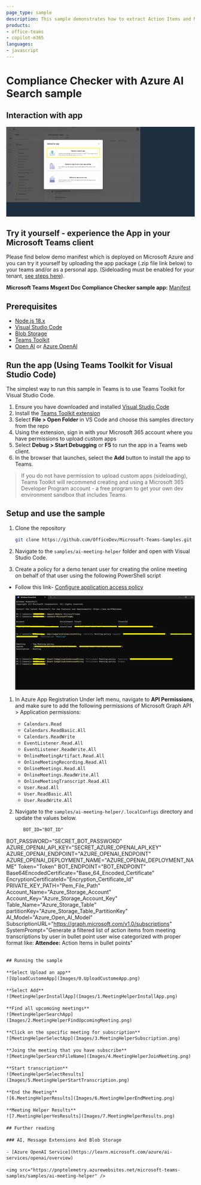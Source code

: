 ```yaml
---
page_type: sample
description: This sample demonstrates how to extract Action Items and Meeting summary from the meeting transcription using Azure open AI Search in a Teams. It uses Teams Toolkit for Visual Studio Code.
products:
- office-teams
- copilot-m365
languages:
- javascript
---
```


# Compliance Checker with Azure AI Search sample

## Interaction with app

 ![ai-meeting-helperGif](Images/ai-meeting-helperGif.gif)

## Try it yourself - experience the App in your Microsoft Teams client
Please find below demo manifest which is deployed on Microsoft Azure and you can try it yourself by uploading the app package (.zip file link below) to your teams and/or as a personal app. (Sideloading must be enabled for your tenant, [see steps here](https://docs.microsoft.com/microsoftteams/platform/concepts/build-and-test/prepare-your-o365-tenant#enable-custom-teams-apps-and-turn-on-custom-app-uploading)).

**Microsoft Teams Msgext Doc Compliance Checker sample app:** [Manifest](/samples/ai-meeting-helper/demo-manifest/ai-meeting-helper.zip)

## Prerequisites

- [Node.js 18.x](https://nodejs.org/download/release/v18.18.2/)
- [Visual Studio Code](https://code.visualstudio.com/)
- [Blob Storage](https://learn.microsoft.com/en-us/azure/storage/blobs/storage-quickstart-blobs-portal)
- [Teams Toolkit](https://marketplace.visualstudio.com/items?itemName=TeamsDevApp.ms-teams-vscode-extension)
- [Open AI](https://platform.openai.com/docs/quickstart/build-your-application) or [Azure OpenAI]([https://azure.microsoft.com/free/](https://learn.microsoft.com/en-us/azure/ai-services/openai/quickstart?tabs=command-line&pivots=programming-language-studio))

## Run the app (Using Teams Toolkit for Visual Studio Code)

The simplest way to run this sample in Teams is to use Teams Toolkit for Visual Studio Code.

1. Ensure you have downloaded and installed [Visual Studio Code](https://code.visualstudio.com/docs/setup/setup-overview)
1. Install the [Teams Toolkit extension](https://marketplace.visualstudio.com/items?itemName=TeamsDevApp.ms-teams-vscode-extension)
1. Select **File > Open Folder** in VS Code and choose this samples directory from the repo
1. Using the extension, sign in with your Microsoft 365 account where you have permissions to upload custom apps
1. Select **Debug > Start Debugging** or **F5** to run the app in a Teams web client.
1. In the browser that launches, select the **Add** button to install the app to Teams.

> If you do not have permission to upload custom apps (sideloading), Teams Toolkit will recommend creating and using a Microsoft 365 Developer Program account - a free program to get your own dev environment sandbox that includes Teams.

## Setup and use the sample
1) Clone the repository

    ```bash
    git clone https://github.com/OfficeDev/Microsoft-Teams-Samples.git
    ```
1) Navigate to the `samples/ai-meeting-helper` folder and open with Visual Studio Code.
  
1) Create a policy for a demo tenant user for creating the online meeting on behalf of that user using the following PowerShell script
  -  Follow this link- [Configure application access policy](https://docs.microsoft.com/en-us/graph/cloud-communication-online-meeting-application-access-policy)

      ![Policy ](Images/Policy.png)

1) In Azure App Registration Under left menu, navigate to **API Permissions**, and make sure to add the following permissions of Microsoft Graph API > Application permissions:

    - `Calendars.Read`
    - `Calendars.ReadBasic.All`
    - `Calendars.ReadWrite`
    - `EventListener.Read.All`
    - `EventListener.ReadWrite.All`
    - `OnlineMeetingArtifact.Read.All`
    - `OnlineMeetingRecording.Read.All`
    - `OnlineMeetings.Read.All`
    - `OnlineMeetings.ReadWrite.All`
    - `OnlineMeetingTranscript.Read.All`
    - `User.Read.All`
    - `User.ReadBasic.All`
    - `User.ReadWrite.All`

1) Navigate to the `samples/ai-meeting-helper/.localConfigs` directory and update the values below.

   ```txt
      BOT_ID="BOT_ID"
BOT_PASSWORD="SECRET_BOT_PASSWORD"
AZURE_OPENAI_API_KEY="SECRET_AZURE_OPENAI_API_KEY"
AZURE_OPENAI_ENDPOINT="AZURE_OPENAI_ENDPOINT"
AZURE_OPENAI_DEPLOYMENT_NAME="AZURE_OPENAI_DEPLOYMENT_NAME"
Token="Token"
BOT_ENDPOINT="BOT_ENDPOINT"
Base64EncodedCertificate="Base_64_Encoded_Certificate"
EncryptionCertificateId="Encryption_Certificate_Id"
PRIVATE_KEY_PATH="Pem_File_Path"
Account_Name="Azure_Storage_Account"
Account_Key="Azure_Storage_Account_Key"
Table_Name="Azure_Storage_Table"
partitionKey="Azure_Storage_Table_PartitionKey"
AI_Model="Azure_Open_AI_Model"
SubscriptionURL="https://graph.microsoft.com/v1.0/subscriptions"
SystemPrompt="Generate a filtered list of action items from meeting transcriptions by user in bullet point user wise categorized with proper format like:  <b> Attendee:</b> 
 Action Items in bullet points"
   ``` 

## Running the sample

**Select Upload an app**
![UploadCustomeApp](Images/0.UploadCustomeApp.png)

**Select Add**
![MeetingHelperInstallApp](Images/1.MeetingHelperInstallApp.png)

**Find all upcomoing meetings**
![MeetingHelperSearchApp](Images/2.MeetingHelperFindUpcomingMeeting.png)

**Click on the specific meeting for subscription**
![MeetingHelperSelectApp](Images/3.MeetingHelperSubscription.png)

**Joing the meeting that you have subscribe**
![MeetingHelperSearchFileName](Images/4.MeetingHelperJoinMeeting.png)

**Start transcription**
![MeetingHelperSelectResults](Images/5.MeetingHelperStartTranscription.png)

**End the Meeting**
![6.MeetingHelperResults](Images/6.MeetingHelperEndMeeting.png)

**Meeting Helper Results**
![7.MeetingHelperYesResults](Images/7.MeetingHelperResults.png)

## Further reading

### AI, Message Extensions And Blob Storage

- [Azure OpenAI Service](https://learn.microsoft.com/azure/ai-services/openai/overview)

<img src="https://pnptelemetry.azurewebsites.net/microsoft-teams-samples/samples/ai-meeting-helper" />